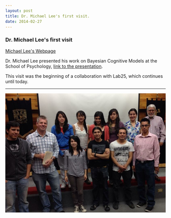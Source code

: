 ```yaml
---
layout: post
title: Dr. Michael Lee's first visit.
date: 2014-02-27
---
```


### Dr. Michael Lee's first visit
<a class='link' href="http://faculty.sites.uci.edu/mdlee/">Michael Lee's Webpage</a>

Dr. Michael Lee presented his work on Bayesian Cognitive Models at the School of Psychology, <a class='link' href="/presentations/Lee_BayesianBenefits.pdf">link to the presentation</a>.

This visit was the beginning of a collaboration with Lab25, which continues until today.


----
![Alt text](/LabPictures/IMG_1293.JPG)
